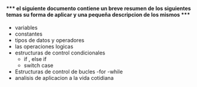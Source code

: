 #### *** el siguiente documento contiene un breve resumen de los siguientes temas su forma de aplicar y una pequeña descripcion de los mismos ***

- variables 
- constantes
- tipos de datos y operadores 
- las operaciones  logicas 
- estructuras de control condicionales
    - if , else if
    - switch case
- Estructuras de control de bucles
    -for 
    -while
- analisis de aplicacion a la vida cotidiana 
